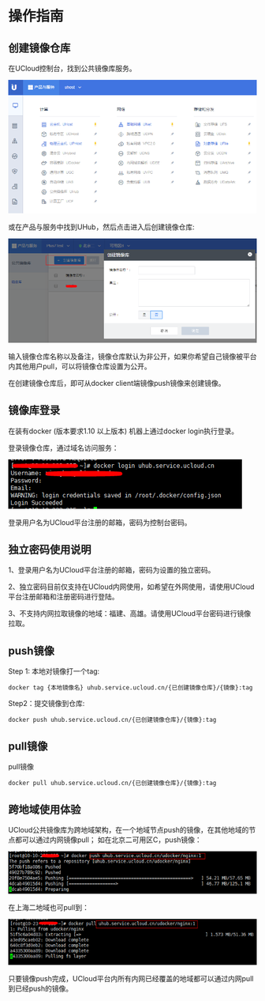 # 操作指南



## 创建镜像仓库

在UCloud控制台，找到公共镜像库服务。

![image](/images/uhub_create_01.png)

或在产品与服务中找到UHub，然后点击进入后创建镜像仓库:

![image](/images/uhub_create_02.png)

输入镜像仓库名称以及备注，镜像仓库默认为非公开，如果你希望自己镜像被平台内其他用户pull，可以将镜像仓库设置为公开。

在创建镜像仓库后，即可从docker client端镜像push镜像来创建镜像。

## 镜像库登录

在装有docker (版本要求1.10 以上版本) 机器上通过docker login执行登录。

登录镜像仓库，通过域名访问服务：

![image](/images/uhub_login_01.png)

登录用户名为UCloud平台注册的邮箱，密码为控制台密码。

## 独立密码使用说明

1、登录用户名为UCloud平台注册的邮箱，密码为设置的独立密码。

2、独立密码目前仅支持在UCloud内网使用，如希望在外网使用，请使用UCloud平台注册邮箱和注册密码进行登陆。

3、不支持内网拉取镜像的地域：福建、高雄。请使用UCloud平台密码进行镜像拉取。

## push镜像

Step 1: 本地对镜像打一个tag:

    docker tag {本地镜像名} uhub.service.ucloud.cn/{已创建镜像仓库}/{镜像}:tag

Step2：提交镜像到仓库:

    docker push uhub.service.ucloud.cn/{已创建镜像仓库}/{镜像}:tag

## pull镜像

pull镜像

    docker pull uhub.service.ucloud.cn/{已创建镜像仓库}/{镜像}:tag

## 跨地域使用体验

UCloud公共镜像库为跨地域架构，在一个地域节点push的镜像，在其他地域的节点都可以通过内网镜像pull；
如在北京二可用区C，push镜像：

![image](/images/uhub_region_01.png)

在上海二地域也可pull到：

![image](/images/uhub_region_02.png)

只要镜像push完成，UCloud平台内所有内网已经覆盖的地域都可以通过内网pull到已经push的镜像。
